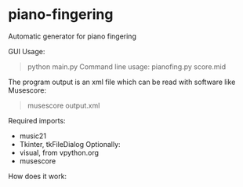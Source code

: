 # piano-fingering
Automatic generator for piano fingering

GUI Usage: 
> python main.py
Command line usage: 
> pianofing.py score.mid

The program output is an xml file which can be read with software like Musescore:
> musescore output.xml

Required imports: 
- music21
- Tkinter, tkFileDialog
Optionally:
- visual, from vpython.org
- musescore 

How does it work:


